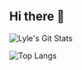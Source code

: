 ## Hi there 👋



![Lyle's Git Stats](https://github-readme-stats.vercel.app/api?username=LyleSeungju&show_icons=true)

![Top Langs](https://github-readme-stats.vercel.app/api/top-langs/?username=Lyleseungju&layout=compact)
<!--
**LyleSeungju/LyleSeungju** is a ✨ _special_ ✨ repository because its `README.md` (this file) appears on your GitHub profile.

Here are some ideas to get you started:

- 🔭 I’m currently working on ...
- 🌱 I’m currently learning ...
- 👯 I’m looking to collaborate on ...
- 🤔 I’m looking for help with ...
- 💬 Ask me about ...
- 📫 How to reach me: ...
- 😄 Pronouns: ...
- ⚡ Fun fact: ...
-->
